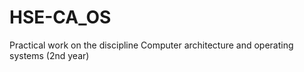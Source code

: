 # HSE-CA_OS
Practical work on the discipline Computer architecture and operating systems (2nd year)
